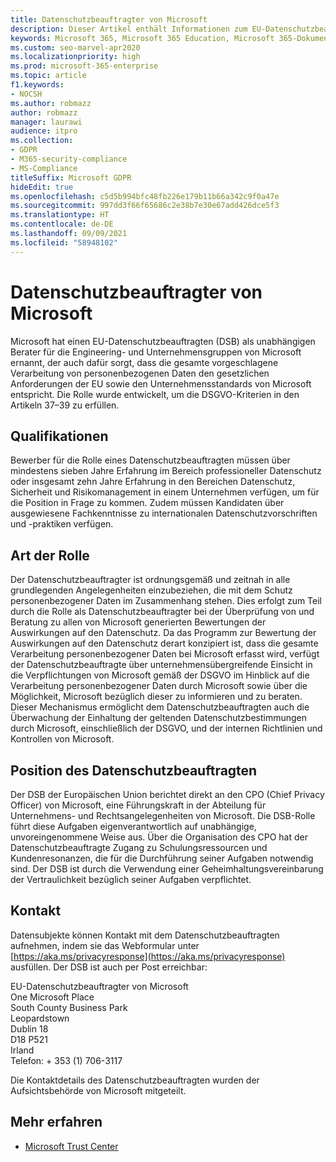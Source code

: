 ```yaml
---
title: Datenschutzbeauftragter von Microsoft
description: Dieser Artikel enthält Informationen zum EU-Datenschutzbeauftragten (DSB) von Microsoft für die DSGVO.
keywords: Microsoft 365, Microsoft 365 Education, Microsoft 365-Dokumentation, DSGVO
ms.custom: seo-marvel-apr2020
ms.localizationpriority: high
ms.prod: microsoft-365-enterprise
ms.topic: article
f1.keywords:
- NOCSH
ms.author: robmazz
author: robmazz
manager: laurawi
audience: itpro
ms.collection:
- GDPR
- M365-security-compliance
- MS-Compliance
titleSuffix: Microsoft GDPR
hideEdit: true
ms.openlocfilehash: c5d5b994bfc48fb226e179b11b66a342c9f0a47e
ms.sourcegitcommit: 997dd3f66f65686c2e38b7e30e67add426dce5f3
ms.translationtype: HT
ms.contentlocale: de-DE
ms.lasthandoff: 09/09/2021
ms.locfileid: "58948102"
---
```

# <a name="microsofts-data-protection-officer"></a>Datenschutzbeauftragter von Microsoft

Microsoft hat einen EU-Datenschutzbeauftragten (DSB) als unabhängigen Berater für die Engineering- und Unternehmensgruppen von Microsoft ernannt, der auch dafür sorgt, dass die gesamte vorgeschlagene Verarbeitung von personenbezogenen Daten den gesetzlichen Anforderungen der EU sowie den Unternehmensstandards von Microsoft entspricht. Die Rolle wurde entwickelt, um die DSGVO-Kriterien in den Artikeln 37–39 zu erfüllen.

## <a name="qualifications"></a>Qualifikationen

Bewerber für die Rolle eines Datenschutzbeauftragten müssen über mindestens sieben Jahre Erfahrung im Bereich professioneller Datenschutz oder insgesamt zehn Jahre Erfahrung in den Bereichen Datenschutz, Sicherheit und Risikomanagement in einem Unternehmen verfügen, um für die Position in Frage zu kommen. Zudem müssen Kandidaten über ausgewiesene Fachkenntnisse zu internationalen Datenschutzvorschriften und -praktiken verfügen. 

## <a name="nature-of-the-role"></a>Art der Rolle

Der Datenschutzbeauftragter ist ordnungsgemäß und zeitnah in alle grundlegenden Angelegenheiten einzubeziehen, die mit dem Schutz personenbezogener Daten im Zusammenhang stehen. Dies erfolgt zum Teil durch die Rolle als Datenschutzbeauftragter bei der Überprüfung von und Beratung zu allen von Microsoft generierten Bewertungen der Auswirkungen auf den Datenschutz. Da das Programm zur Bewertung der Auswirkungen auf den Datenschutz derart konzipiert ist, dass die gesamte Verarbeitung personenbezogener Daten bei Microsoft erfasst wird, verfügt der Datenschutzbeauftragte über unternehmensübergreifende Einsicht in die Verpflichtungen von Microsoft gemäß der DSGVO im Hinblick auf die Verarbeitung personenbezogener Daten durch Microsoft sowie über die Möglichkeit, Microsoft bezüglich dieser zu informieren und zu beraten. Dieser Mechanismus ermöglicht dem Datenschutzbeauftragten auch die Überwachung der Einhaltung der geltenden Datenschutzbestimmungen durch Microsoft, einschließlich der DSGVO, und der internen Richtlinien und Kontrollen von Microsoft. 

## <a name="position-of-the-data-protection-officer"></a>Position des Datenschutzbeauftragten

Der DSB der Europäischen Union berichtet direkt an den CPO (Chief Privacy Officer) von Microsoft, eine Führungskraft in der Abteilung für Unternehmens- und Rechtsangelegenheiten von Microsoft. Die DSB-Rolle führt diese Aufgaben eigenverantwortlich auf unabhängige, unvoreingenommene Weise aus. Über die Organisation des CPO hat der Datenschutzbeauftragte Zugang zu Schulungsressourcen und Kundenresonanzen, die für die Durchführung seiner Aufgaben notwendig sind. Der DSB ist durch die Verwendung einer Geheimhaltungsvereinbarung der Vertraulichkeit bezüglich seiner Aufgaben verpflichtet.  

## <a name="contact"></a>Kontakt

Datensubjekte können Kontakt mit dem Datenschutzbeauftragten aufnehmen, indem sie das Webformular unter [https://aka.ms/privacyresponse](https://aka.ms/privacyresponse) ausfüllen. Der DSB ist auch per Post erreichbar:

EU-Datenschutzbeauftragter von Microsoft<br>
One Microsoft Place<br>
South County Business Park<br>
Leopardstown<br>
Dublin 18<br>
D18 P521<br>
Irland<br>
Telefon: + 353 (1) 706-3117<br>

Die Kontaktdetails des Datenschutzbeauftragten wurden der Aufsichtsbehörde von Microsoft mitgeteilt.

## <a name="learn-more"></a>Mehr erfahren

- [Microsoft Trust Center](https://www.microsoft.com/trust-center/privacy/gdpr-overview)
